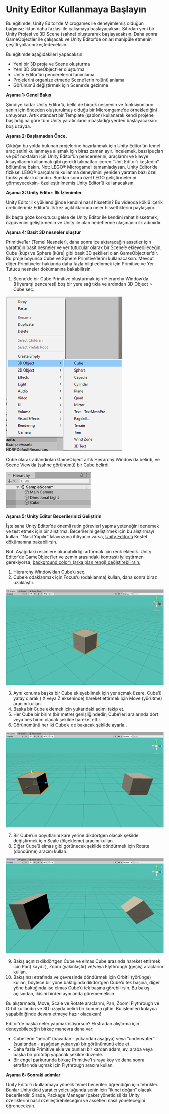 # Unity Editor Kullanmaya Başlayın

Bu eğitimde, Unity Editor’de Microgames ile deneyimlemiş olduğun bağımsızlıktan daha fazlası ile çalışmaya başlayacaksın. Sıfırdan yeni bir Unity Projesi ve 3D Scene (sahne) oluşturarak başlayacaksın. Daha sonra GameObjectler ile çalışacak ve Unity Editor’de onları manipüle etmenin çeşitli yollarını keşfedeceksin.

Bu eğitimde aşağıdakileri yapacaksın:

- Yeni bir 3D proje ve Scene oluşturma
- Yeni 3D GameObject’ler oluşturma
- Unity Editor’ün pencerelerini tanımlama
- Projelerini organize etmede Scene’lerin rolünü anlama
- Görünümü değiştirmek için Scene’de gezinme




**Aşama 1: Genel Bakış**

Şimdiye kadar Unity Editor’ü, belki de birçok nesnenin ve fonksiyonların senin için önceden oluşturulmuş olduğu bir Micromgame’de örneklediğini umuyoruz. Artık standart bir Template (şablon) kullanarak kendi projene başladığına göre tüm Unity yaratıcılarının başladığı yerden başlayacaksın: boş uzayda.


**Aşama 2: Başlamadan Önce.**

Çıktığın bu yolda bulunan projelerine hazırlanmak için Unity Editor’ün temel araç setini kullanmaya alışmak için biraz zaman ayır. İncelemek, bazı ipuçları ve püf noktaları için Unity Editor’ün pencerelerini, araçlarını ve klavye kısayollarını kullanmak gibi gerekli talimatları içeren “Unit Editor’ı keşfedin” bölümüne bakın.
Not:  LEGO® Microgame’i tamamladıysan, Unity Editor’de fiziksel LEGO® parçalarını kullanma deneyimini yeniden yaratan bazı özel fonksiyonlar kullandın. Bundan sonra özel LEGO geliştirmelerini görmeyeceksin- özelleştirilmemiş Unity Editor’ü kullanacaksın.




**Aşama 3: Unity Editor: İlk İzlenimler**

Unity Editor ilk yüklendiğinde kendini nasıl hissettin? Bu videoda köklü içerik üreticilerimiz Editor’ü ilk kez açıktıklarında neler hissettiklerini paylaşıyor.

İlk başta göze korkutucu gelse de Unity Editor ile kendini rahat hissetmek, özgüvenini geliştirmenin ve Unity ile olan hedeflerine ulaşmanın ilk adımıdır.







**Aşama 4: Basit 3D nesneler oluştur**

Primitive’ler (Temel Nesneler), daha sonra içe aktaracağın assetler için yarattığın basit nesneler ve yer tutucular olarak bir Scene’e ekleyebileceğin, Cube (küp) ve Sphere (küre) gibi basit 3D şekilleri olan GameObjectler’dir.  Bu proje boyunca Cube ve Sphere Primitive’lerini kullanacaksın. Mevcut diğer Primitiveler hakkında daha fazla bilgi edinmek için  Primitive ve Yer Tutucu nesneler dökümanına bakabilirsin. 

1.  Scene’de bir Cube Primitive oluşturmak için Hierarchy Window’da (Hiyerarşi penceresi) boş bir yere sağ tıkla ve ardından 3D Object > Cube seç.

![figures](https://raw.githubusercontent.com/Kodluyoruz/taskforce/main/unity-essentials/get-started-with-the-unity-editor/figures/3.1.2.png)

Cube olarak adlandırılan GameObject artık Hierarchy Window’da belirdi, ve Scene View’da (sahne görünümü) bir Cube belirdi.

![figures](https://raw.githubusercontent.com/Kodluyoruz/taskforce/main/unity-essentials/get-started-with-the-unity-editor/figures/B.2.1_img2.png)

**Aşama 5: Unity Editor Becerilerinizi Geliştirin**

İşte sana Unity Editor’de önemli rutin görevleri yapma yeteneğini denemek ve test etmek için bir alıştırma. Becerilerini geliştirmek için bu alıştırmayı kullan. “Nasıl Yapılır” kılavuzuna ihtiyacın varsa, [Unity Editor’ü](https://learn.unity.com/tutorial/explore-the-unity-editor-1#6124ecdcedbc2a54df07500f) Keşfet dökümanına bakabilirsin.

Not: Aşağıdaki resimlere okunabilirliği arttırmak için renk ekledik. Unity Editor’de GameObject’ler ve zemin arasındaki kontrastı iyileştirmen gerekiyorsa, [background color’ı (arka plan rengi) değiştirebilirsin.](https://learn.unity.com/tutorial/project-setup-processes#61310680edbc2a061b6dddc9)


1.  Hierarchy Window’dan Cube’u seç.
2.  Cube’e odaklanmak için Focus’u (odaklanma) kullan, daha sonra biraz uzaklaştır.

![figures](https://raw.githubusercontent.com/Kodluyoruz/taskforce/main/unity-essentials/get-started-with-the-unity-editor/figures/Exercise_1.png)

3.  Aynı konuma başka bir Cube ekleyebilmek için yer açmak üzere, Cube’ü yatay olarak ( X veya Z ekseninde) hareket ettirmek için Move (yürütme) aracını kullan.
4.  Başka bir Cube eklemek için yukarıdaki adımı takip et.
5.  Her Cube bir birim (bir metre) genişliğindedir; Cube’leri aralarında dört veya beş birim olacak şekilde hareket ettir.
6.  Görünümünü her iki Cube’e de bakacak şekilde ayarla..

![figures](https://raw.githubusercontent.com/Kodluyoruz/taskforce/main/unity-essentials/get-started-with-the-unity-editor/figures/Exercise_2.png)

7.  Bir Cube’ün boyutlarını kare yerine dikdörtgen olacak şekilde değiştirmek için Scale (ölçekleme) aracını kullan.
8.  Diğer Cube’ü elmas gibi görünecek şekilde döndürmek için Rotate (döndürme) aracını kullan.

![figures](https://raw.githubusercontent.com/Kodluyoruz/taskforce/main/unity-essentials/get-started-with-the-unity-editor/figures/Exercise_3.png)

9.  Bakış açınızı dikdörtgen Cube ve elmas Cube arasında hareket ettirmek için Pan( kaydır), Zoom (yakınlaştır) ve/veya Flythrough (geçiş) araçlarını kullan.
10. Bakışınızı etrafında ve çevresinde döndürmek için Orbit’i (yörünge) kullan, böylece bir yöne baktığında dikdörtgen Cube’ü tek başına, diğer yöne baktığında ise elmas Cube’ü tek başına görebilirsin. Bu bakış açısından, ikisini birden  aynı anda görememelisin.

Bu alıştırmada;  Move, Scale ve Rotate araçlarını, Pan, Zoomi Flythrough ve Orbit kullandın ve 3D uzayda belirli bir konuma gittin. Bu işlemleri kolayca yapabildiğinde devam etmeye hazır olacaksın! 


Editor’de başka neler yapmak istiyorsun? Ekstradan alıştırma için deneyebileceğin birkaç manevra daha var:

- Cube’lerin “aerial” (havadan - yukarıdan aşağıya) veya “underwater” (sualtından - aşağıdan yukarıya) bir görünümünü elde et.
- Daha fazla Primitive ekle ve bunları bir kardan adam, ev, araba veya başka bir prototip yapacak şekilde düzenle.
- Bir engel parkurunda birkaç Primitive’i sıraya koy ve daha sonra etraflarında uçmak için Flythrough aracını kullan.

**Aşama 6: Sonraki adımlar**

Unity Editor’ü kullanmaya  yönelik temel becerileri öğrendiğin için tebrikler. Bunlar Unity’deki yaratıcı yolculuğunda senin için “ikinci doğan” olacak becerilerdir. Sırada, Package Manager (paket yöneticisi)’da Unity özelliklerini nasıl özelleştirebileceğini ve assetleri nasıl yöneteceğini öğreneceksin.
















